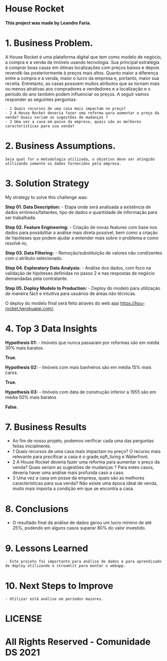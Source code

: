 # House Rocket


#### This project was made by Leandro Faria.

# 1. Business Problem.
  
A House Rocket é uma plataforma digital que tem como modelo de negócio, a compra e a venda de imóveis usando tecnologia. Sua principal estratégia é comprar boas casas em ótimas localizações com preços baixos e depois revendê-las posteriormente à preços mais altos. Quanto maior a diferença entre a compra e a venda, maior o lucro da empresa e, portanto, maior sua receita. Entretanto, as casas possuem muitos atributos que as tornam mais ou menos atrativas aos compradores e vendedores e a localização e o período do ano também podem influenciar os preços. A seguir vamos responder as seguintes perguntas:

	- 1 Quais recursos de uma casa mais impactam no preço?
	- 2 A House Rocket deveria fazer uma reforma para aumentar o preço da venda? Quais seriam as sugestões de mudanças ?
	- 3 Uma vez a casa em posse da empresa, quais são as melhores características para sua venda?


# 2. Business Assumptions.
	Seja qual for a metodologia utilizada, o objetivo deve ser atingido utilizando somente os dados fornecidos pela empresa.

# 3. Solution Strategy

My strategy to solve this challenge was:

**Step 01. Data Description:**
	- Etapa onde será analisada a existência de dados errôneos/faltantes, tipo de dados e quantidade de informação para ser trabalhada.

**Step 02. Feature Engineering:**
	- Criação de novas features com base nos dados para possibilitar a análise mais direta 	possível, bem como a criação de hipóteses que podem ajudar a entender       mais sobre o 	problema e como resolvê-lo;


**Step 03. Data Filtering:**
	- Remoção/substituição de valores não condizentes com o atributo selecionado.


**Step 04. Exploratory Data Analysis:**
	- Análise dos dados, com foco na validação de hipóteses definidas no passo 2 e nas respostas 	de negócio demandadas pela contratante.

**Step  05. Deploy Modelo to Production:**
	- Deploy do modelo para utilização de maneira fácil e intuitiva para usuários de áreas não técnicas.
  
  O deploy do modelo final será feito através do web app https://hou-rocket.herokuapp.com/.

# 4. Top 3 Data Insights

**Hypothesis 01:**
	- Imóveis que nunca passaram por reformas são em média 30% mais baratos.


**True.**

**Hypothesis 02:**
	- Imóveis com mais banheiros são em média 15% mais caros.

**True.**

**Hypothesis 03:**
	- Imóveis com data de construção inferior a 1955 são em média 50% mais baratos

**False.**

# 7. Business Results
  - Ao fim de nosso projeto, podemos verificar cada uma das perguntas feitas inicialmente.
  - 1 Quais recursos de uma casa mais impactam no preço? O recurso mais relevante para precificar a casa é o grade,sqft_living e Waterfront.
  - 2 A House Rocket deveria fazer uma reforma para aumentar o preço da venda? Quais seriam as sugestões de mudanças ? Para estes casos, deveria haver uma análise       mais profunda caso a caso.
  - 3 Uma vez a casa em posse da empresa, quais são as melhores características para sua venda? Não existe uma época ideal de venda, muito mais importa a condição em que se encontra a casa.


# 8. Conclusions
  - O resultado final da análise de dados gerou um lucro mínimo de até 25%, podendo em alguns casos superar 80% do valor investido.


# 9. Lessons Learned
	- Este projeto foi importante para análise de dados e para aprendizado de deploy utilizando o streamlit para montar o webapp.

# 10. Next Steps to Improve
	- Utilizar está análise em períodos maiores.

# LICENSE

# All Rights Reserved - Comunidade DS 2021
